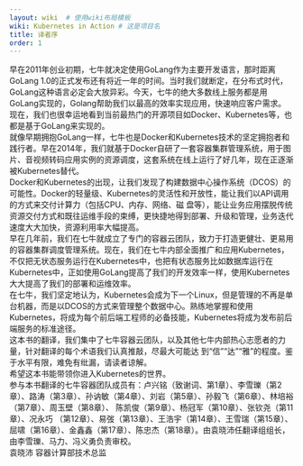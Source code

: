 ```yaml
---
layout: wiki  # 使用wiki布局模板
wiki: Kubernetes in Action # 这是项目名
title: 译者序
order: 1
---
```

早在2011年创业初期，七牛就决定使用GoLang作为主要开发语言，那时距离GoLang 1.0的正式发布还有将近一年的时间。当时我们就断定，在分布式时代，GoLang这种语言必定会大放异彩。今天，七牛的绝大多数线上服务都是用GoLang实现的，Golang帮助我们以最高的效率实现应用，快速响应客户需求。现在，我们也很幸运地看到当前最热门的开源项目如Docker、Kubernetes等，也都是基于GoLang来实现的。<br>
就像早期拥抱GoLang一样，七牛也是Docker和Kubernetes技术的坚定拥抱者和践行者。早在2014年，我们就基于Docker自研了一套容器集群管理系统，用于图片、音视频转码应用实例的资源调度，这套系统在线上运行了好几年，现在正逐渐被Kubernetes替代。<br>
Docker和Kubernetes的出现，让我们发现了构建数据中心操作系统（DCOS）的可能性。Docker的轻量级、Kubernetes的灵活性和开放性，能让我们以API调用的方式来交付计算力（包括CPU、内存、网络、磁 盘等），能让业务应用摆脱传统资源交付方式和既往运维手段的束缚，更快捷地得到部署、升级和管理，业务迭代速度大大加快，资源利用率大幅提高。<br>
早在几年前，我们在七牛就成立了专门的容器云团队，致力于打造更健壮、更易用的容器集群调度管理系统。现在，我们在七牛内部全面推广和应用Kubernetes，不仅把无状态服务运行在Kubernetes中，也把有状态服务比如数据库运行在Kubernetes中，正如使用GoLang提高了我们的开发效率一样，使用Kubernetes大大提高了我们的部署和运维效率。<br>
在七牛，我们坚定地认为，Kubernetes会成为下一个Linux，但是管理的不再是单台机器，而是以DCOS的方式来管理整个数据中心。熟练地掌握和使用Kubernetes，将成为每个前后端工程师的必备技能，Kubernetes将成为发布前后端服务的标准途径。<br>
这本书的翻译，我们集中了七牛容器云团队，以及其他七牛内部热心志愿者的力量，针对翻译的每个术语我们认真推敲，尽最大可能达 到“信”“达”“雅”的程度。鉴于水平有限，难免有纰漏，请读者谅解。<br>
希望这本书能带领你进入Kubernetes的世界。<br>
参与本书翻译的七牛容器团队成员有：卢兴铭（致谢词、第1章）、李雪瓅（第2章）、路涛（第3章）、孙讷敏（第4章）、刘岩（第5章）、孙毅飞（第6章）、林培裕（第7章）、周玉壁（第8章）、 陈凯俊（第9章）、杨冠军（第10章）、张钦尧（第11章）、况永巧 （第12章）、易弢（第13章）、王浩宇（第14章）、王雪瑞（第15章）、屈啸（第16章）、金鑫鑫（第17章）、陈忠杰（第18章）。由袁晓沛任翻译组组长，由李雪瓅、马力、冯义勇负责审校。<br>
袁晓沛 容器计算部技术总监